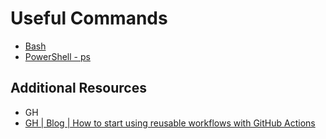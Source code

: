 # Useful Commands

- [Bash][1]
- [PowerShell - ps][2]

## Additional Resources

- GH
- [GH | Blog | How to start using reusable workflows with GitHub Actions][3]

[1]: bash/readme.md
[2]: ps/readme.md
[3]: https://github.blog/2022-02-10-using-reusable-workflows-github-actions/
